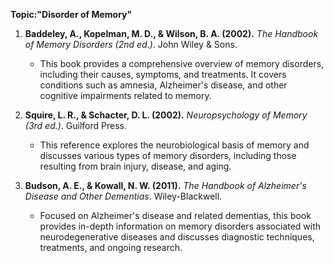 **Topic:"Disorder of Memory"**

1. **Baddeley, A., Kopelman, M. D., & Wilson, B. A. (2002).** *The Handbook of Memory Disorders (2nd ed.)*. John Wiley & Sons.
   - This book provides a comprehensive overview of memory disorders, including their causes, symptoms, and treatments. It covers conditions such as amnesia, Alzheimer's disease, and other cognitive impairments related to memory.

2. **Squire, L. R., & Schacter, D. L. (2002).** *Neuropsychology of Memory (3rd ed.)*. Guilford Press.
   - This reference explores the neurobiological basis of memory and discusses various types of memory disorders, including those resulting from brain injury, disease, and aging.

3. **Budson, A. E., & Kowall, N. W. (2011).** *The Handbook of Alzheimer's Disease and Other Dementias*. Wiley-Blackwell.
   - Focused on Alzheimer's disease and related dementias, this book provides in-depth information on memory disorders associated with neurodegenerative diseases and discusses diagnostic techniques, treatments, and ongoing research.

